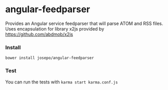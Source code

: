 angular-feedparser
==================
Provides an Angular service feedparser that will parse ATOM and RSS files.
Uses encapsulation for library x2js provided by https://github.com/abdmob/x2js

### Install

`bower install josepo/angular-feedparser`

### Test

You can run the tests with
`karma start karma.conf.js`